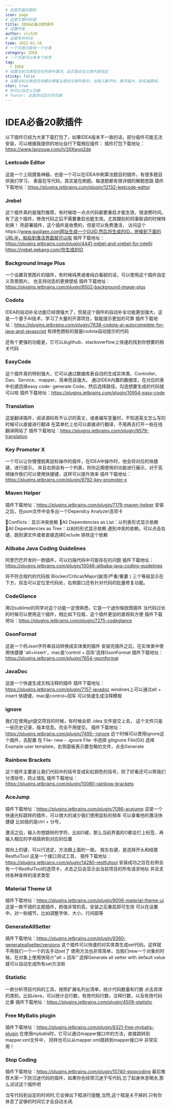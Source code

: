 ```yaml
---
# 这是页面的图标
icon: page
# 这是文章的标题
title: IDEA必备20款插件
# 设置作者
author: xlc520
# 设置写作时间
time: 2022-01-10
# 一个页面只能有一个分类
category: IDEA
# 一个页面可以有多个标签
tag:
  - IDEA
# 设置当前文章是否在列表中置顶，此页面会在文章列表指定
sticky: false
# 设置当前文章是否收藏在博客主题的文章列表中。当填入数字时，数字越大，排名越靠前。
star: true
# 你可以自定义页脚
# footer: 这是测试显示的页脚
---
```

# IDEA必备20款插件

以下插件已经为大家下载打包了，如果IDEA版本不一致的话，部分插件可能无法安装，可以根据我提供的地址自行下载相应插件：
插件打包下载地址：https://www.lanzouw.com/iV3XKwvq2de

### Leetcode Editor
这是一个上班摸鱼神器，也是一个可以在IDEA中刷算法题目的插件，有很多题目供我们学习，
表面在写代码，其实是在刷题。每道题都有很详细的解题思路
插件下载地址：https://plugins.jetbrains.com/plugin/12132-leetcode-editor

### Jrebel
这个插件真的是强烈推荐，有时候改一点点代码都要重启才能生效，很浪费时间。
有了这个插件，修改代码之后不需要重启也能生效。尤其跟别的同事联调的时候特别爽！
热部署插件，这个插件是收费的，但是可以免费激活，
访问这个https://www.guidgen.com网址生成一个GUID,然后将生成的ID，拼接到下面的URL中，粘贴到激活界面就可以啦
插件下载地址：https://plugins.jetbrains.com/plugin/4441-jrebel-and-xrebel-for-intellij
https://jrebel.qekang.com/你生成的ID

### Background Image Plus
一个设置背景图片的插件，有时候纯黑或者纯白看腻的话，可以使用这个插件自定义背景图片。
也支持动态的更换壁纸
插件下载地址：https://plugins.jetbrains.com/plugin/8502-background-image-plus


### Codota
IDEA的自动补全功能已经很强大了，但是这个插件的自动补全功能更加强大，这是一个基于AI技术，学习了大量的开源项目，智能提示更加的可靠
插件下载地址：https://plugins.jetbrains.com/plugin/7638-codota-ai-autocomplete-for-java-and-javascript
有绿色图标的就是codota自动提示的代码

还有个更强的功能是，它可以从github、stackoverflow上快速的找到你想要的相关代码

### EasyCode
这个插件真的特别强大，它可以通过数据库表自动的生成实体类、Controller、Dao、Service、mapper，简单而且强大。
通过IDEA内置的数据库，在对应的表中右键选择easy code- generate Code，然后选择路径，勾选想要生成的代码就可以啦
插件下载地址：https://plugins.jetbrains.com/plugin/10954-easy-code

### Translation
这是翻译插件，阅读源码有不认识的英文，或者编写变量时，不知道英文怎么写的时候可以直接进行翻译
在菜单栏上也可以直接进行翻译，不用再去打开一些在线翻译网站了
插件下载地址：https://plugins.jetbrains.com/plugin/8579-translation

### Key Promoter X
一个可以让你慢慢脱离鼠标操作的插件，在IDEA中操作时，他会将对应的快捷键，进行提示。
并且右侧会有一个列表，将你近期使用的功能进行展示，对于高频操作我们可以使用快捷键，这样可以提升效率
插件下载地址：https://plugins.jetbrains.com/plugin/9792-key-promoter-x

### Maven Helper
插件下载地址：https://plugins.jetbrains.com/plugin/7179-maven-helper
安装之后，在pom文件中会多出一个Dependcy Analyzer选项卡

Conflicts：显示冲突依赖
All Dependencies as List：以列表形式显示依赖
All Dependencies as Tree：以树的形式显示依赖
遇到冲突的依赖，可以点击右键，跳到源文件或者直接选择Exclude 排除这个依赖

### Alibaba Java Coding Guidelines
阿里巴巴开发的一款插件，可以扫描代码中可能存在的问题
插件下载地址：https://plugins.jetbrains.com/plugin/10046-alibaba-java-coding-guidelines

将不符合规约的代码按 Blocker/Critical/Major(崩溃/严重/重要 ) 三个等级显示在下方，双击可以定位至代码处，右侧窗口还有针对代码的批量修复功能。

### CodeGlance
用过sublime的同学对这个功能一定很熟悉，它是一个迷你缩放图插件
当代码过长的时候可以使用这个插件，相比如下拉框，这个插件更加的直观和方便
插件下载地址：https://plugins.jetbrains.com/plugin/7275-codeglance

### GsonFormat
这是一个将Json字符串自动转换成实体类的插件
安装完插件之后，在实体类中使用快捷键 'alt+insert'，mac是‘control + 回车’选择GsonFormat
插件下载地址：https://plugins.jetbrains.com/plugin/7654-gsonformat


### JavaDoc
这是一个快速生成文档注释的插件
插件下载地址：https://plugins.jetbrains.com/plugin/7157-javadoc
windows上可以通过alt + insert 快捷键，mac是control+回车
可以快速生成注释模板

### ignore
我们在使用git提交项目的时候，有时候会把 .idea 文件提交上去，
这个文件只是一些历史记录，版本信息。完全不用提交。
插件下载地址：https://plugins.jetbrains.com/plugin/7495--ignore
这个时候可以使用ignore这个插件，去配置
在 File- new - .ignore File· 中选择 gitignore File(Git)
选择Example user template，右侧面板表示要忽略的文件，点击Generate


### Rainbow Brackets
这个插件主要是让我们代码中的括号变成彩虹颜色的括号，除了好看还可以帮我们分清括号，防止错乱
插件下载地址：https://plugins.jetbrains.com/plugin/10080-rainbow-brackets

### AceJump
插件下载地址：https://plugins.jetbrains.com/plugin/7086-acejump
这是一个快速光标跳转的插件，可以很大的减少我们使用鼠标的频率
可以查看他的激活快捷键 比如我的是ctrl + 分号，

激活之后，输入你想跳转的字符，比如O键，那么当前界面的O都会打上标签，再输入相应的字母跳转到对应的位置

按向上的键，可以行选定，方法跟上面的一致。
按左右键，是选择开头和结尾
RestfulTool
这是一个接口测试工具，
插件下载地址：https://plugins.jetbrains.com/plugin/14280-restfultool
安装成功之后在右侧会有一个RestfulTool的选项卡，点击之后会显示出当前项目的所有请求地址
并且支持各种各样的请求类型

### Material Theme UI
插件下载地址：https://plugins.jetbrains.com/plugin/8006-material-theme-ui
这是一款不错的主题插件，颜值非常的高，安装之后重启即可生效
可以在设置中，对一些细节，比如调整字体、大小、行间距等

### GenerateAllSetter
插件下载地址：https://plugins.jetbrains.com/plugin/9360-generateallsetter/versions
这个插件可以快速的对实体类生成set代码，这样就不用我们一个一个的去手动set了
使用方法也非常简单，当我们new一个对象的时候，在对象上使用快简介"alt + 回车"
选择Generate all setter with default value就可以自动生成所有set方法啦

### Statistic
一款分析项目代码的工具，按照扩展名列出清单，统计代码数量和行数
点击具体的类别，比如Java，可以统计总行数，有效代码行数，注释行数，以及有效代码比重
插件下载地址：https://plugins.jetbrains.com/plugin/4509-statistic

### Free MyBatis plugin
插件下载地址：https://plugins.jetbrains.com/plugin/8321-free-mybatis-plugin
在使用mybatis时，它可以通过mapper接口中的方法，直接跳转到mapper.xml文件中，
同样也可以从mapper.xml跳转到mapper接口中
非常实用！


### Stop Coding
插件下载地址：https://plugins.jetbrains.com/plugin/15740-stopcoding
最后推荐大家一下防沉迷代码的插件，如果你也经常沉迷于写代码,忘了起身休息喝水,那么试试这个插件吧

当写代码到设定的时间时,它会弹出下框进行提醒,当然,这个框是关不掉的.只有你休息了足够的时间它才会自动关闭.


